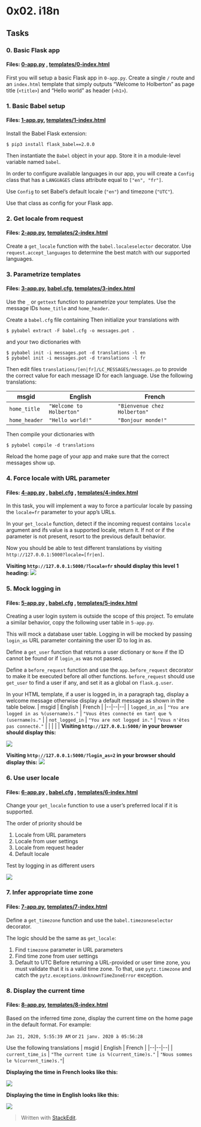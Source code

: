 # 0x02. i18n
## Tasks

### 0. Basic Flask app
#### Files: [0-app.py](0-app.py)  ,  [templates/0-index.html](templates/0-index.htm)
First you will setup a basic Flask app in  `0-app.py`. Create a single  `/`  route and an  `index.html`  template that simply outputs “Welcome to Holberton” as page title (`<title>`) and “Hello world” as header (`<h1>`).

### 1. Basic Babel setup
#### Files:  [1-app.py](1-app.py),  [templates/1-index.html](templates/1-index.html)
Install the Babel Flask extension:
```
$ pip3 install flask_babel==2.0.0
```
Then instantiate the  `Babel`  object in your app. Store it in a module-level variable named  `babel`.

In order to configure available languages in our app, you will create a  `Config`  class that has a  `LANGUAGES`  class attribute equal to  `["en", "fr"]`.

Use  `Config`  to set Babel’s default locale (`"en"`) and timezone (`"UTC"`).

Use that class as config for your Flask app.

### 2. Get locale from request
#### Files:  [2-app.py](2-app.py), [templates/2-index.html](templates/2-index.html)
Create a  `get_locale`  function with the  `babel.localeselector`  decorator. Use  `request.accept_languages`  to determine the best match with our supported languages.

### 3. Parametrize templates
#### Files:  [3-app.py](3-app.py), [babel.cfg](babel.cfg),  [templates/3-index.html](templates/3-index.html) 
Use the  `_`  or  `gettext`  function to parametrize your templates. Use the message IDs  `home_title`  and  `home_header`.

Create a  `babel.cfg`  file containing
Then initialize your translations with
```
$ pybabel extract -F babel.cfg -o messages.pot .
```
and your two dictionaries with
```
$ pybabel init -i messages.pot -d translations -l en
$ pybabel init -i messages.pot -d translations -l fr
```
Then edit files  `translations/[en|fr]/LC_MESSAGES/messages.po`  to provide the correct value for each message ID for each language. Use the following translations:

| msgid | English | French |
|--|--|--|
| `home_title` | `"Welcome to Holberton"` | `"Bienvenue chez Holberton"` |
|`home_header`| `"Hello world!"` | `"Bonjour monde!"` |
Then compile your dictionaries with

```
$ pybabel compile -d translations
```
Reload the home page of your app and make sure that the correct messages show up.

### 4. Force locale with URL parameter
#### Files:  [4-app.py](4-app.py) ,  [babel.cfg](babel.cfg)  ,   [templates/4-index.html](templates/4-index.html) 
In this task, you will implement a way to force a particular locale by passing the  `locale=fr`  parameter to your app’s URLs.

In your  `get_locale`  function, detect if the incoming request contains  `locale`  argument and ifs value is a supported locale, return it. If not or if the parameter is not present, resort to the previous default behavior.

Now you should be able to test different translations by visiting  `http://127.0.0.1:5000?locale=[fr|en]`.

**Visiting  `http://127.0.0.1:5000/?locale=fr`  should display this level 1 heading:**  ![](https://s3.amazonaws.com/alx-intranet.hbtn.io/uploads/medias/2020/3/f958f4a1529b535027ce.png?X-Amz-Algorithm=AWS4-HMAC-SHA256&X-Amz-Credential=AKIARDDGGGOUSBVO6H7D%2F20230801%2Fus-east-1%2Fs3%2Faws4_request&X-Amz-Date=20230801T211224Z&X-Amz-Expires=86400&X-Amz-SignedHeaders=host&X-Amz-Signature=ba77887eeef18059aa13c37d0e4bfa7a5f311a3481c7a572475cafe7747f405f)


### 5. Mock logging in

#### Files:  [5-app.py](5-app.py) ,  [babel.cfg](babel.cfg)  ,   [templates/5-index.html](templates/4-index.html) 

Creating a user login system is outside the scope of this project. To emulate a similar behavior, copy the following user table in  `5-app.py`.

This will mock a database user table. Logging in will be mocked by passing  `login_as`  URL parameter containing the user ID to log in as.

Define a  `get_user`  function that returns a user dictionary or  `None`  if the ID cannot be found or if  `login_as`  was not passed.

Define a  `before_request`  function and use the  `app.before_request`  decorator to make it be executed before all other functions.  `before_request`  should use  `get_user`  to find a user if any, and set it as a global on  `flask.g.user`.

In your HTML template, if a user is logged in, in a paragraph tag, display a welcome message otherwise display a default message as shown in the table below.
| msgid | English | French |
|--|--|--|
| `logged_in_as` | `"You are logged in as %(username)s."` | `"Vous êtes connecté en tant que %(username)s."` |
| `not_logged_in` | `"You are not logged in."` | `"Vous n'êtes pas connecté."` |
|  |  |  |
**Visiting  `http://127.0.0.1:5000/`  in your browser should display this:**

![](https://s3.amazonaws.com/alx-intranet.hbtn.io/uploads/medias/2020/3/2c5b2c8190f88c6b4668.png?X-Amz-Algorithm=AWS4-HMAC-SHA256&X-Amz-Credential=AKIARDDGGGOUSBVO6H7D%2F20230801%2Fus-east-1%2Fs3%2Faws4_request&X-Amz-Date=20230801T211224Z&X-Amz-Expires=86400&X-Amz-SignedHeaders=host&X-Amz-Signature=2be6933840f0c62ebe032249c1ac5363a25141a4d14b97d56894e522bc1b201f)

**Visiting  `http://127.0.0.1:5000/?login_as=2`  in your browser should display this:**  ![](https://s3.amazonaws.com/alx-intranet.hbtn.io/uploads/medias/2020/3/277f24308c856a09908c.png?X-Amz-Algorithm=AWS4-HMAC-SHA256&X-Amz-Credential=AKIARDDGGGOUSBVO6H7D%2F20230801%2Fus-east-1%2Fs3%2Faws4_request&X-Amz-Date=20230801T211224Z&X-Amz-Expires=86400&X-Amz-SignedHeaders=host&X-Amz-Signature=09e3a1aa6393bb84a5147d9729affae51caadee48d22c2d2b35c11d50fba014e)


### 6. Use user locale
#### Files:  [6-app.py](6-app.py) ,  [babel.cfg](babel.cfg)  ,   [templates/6-index.html](templates/6-index.html) 

Change your  `get_locale`  function to use a user’s preferred local if it is supported.

The order of priority should be
1.  Locale from URL parameters
2.  Locale from user settings
3.  Locale from request header
4.  Default locale

Test by logging in as different users

![](https://s3.amazonaws.com/alx-intranet.hbtn.io/uploads/medias/2020/3/9941b480b0b9d87dc5de.png?X-Amz-Algorithm=AWS4-HMAC-SHA256&X-Amz-Credential=AKIARDDGGGOUSBVO6H7D%2F20230801%2Fus-east-1%2Fs3%2Faws4_request&X-Amz-Date=20230801T211224Z&X-Amz-Expires=86400&X-Amz-SignedHeaders=host&X-Amz-Signature=dd7fd09126cb71e2b74b5fe2873505de54ac2b110f7f3b98de6b1b2d4c802d09)

### 7. Infer appropriate time zone
#### Files:  [7-app.py](7-app.py),  [templates/7-index.html](templates/7-index.html)
Define a  `get_timezone`  function and use the  `babel.timezoneselector`  decorator.

The logic should be the same as  `get_locale`:

1.  Find  `timezone`  parameter in URL parameters
2.  Find time zone from user settings
3.  Default to UTC
Before returning a URL-provided or user time zone, you must validate that it is a valid time zone. To that, use  `pytz.timezone`  and catch the  `pytz.exceptions.UnknownTimeZoneError`  exception.

### 8. Display the current time
#### Files:  [8-app.py](8-app.py),  [templates/8-index.html](templates/8-index.html)
Based on the inferred time zone, display the current time on the home page in the default format. For example:

`Jan 21, 2020, 5:55:39 AM`  or  `21 janv. 2020 à 05:56:28`

Use the following translations
| msgid | English | French |
|--|--|--|
| `current_time_is` | `"The current time is %(current_time)s."` |  `"Nous sommes le %(current_time)s."`|

**Displaying the time in French looks like this:**

![](https://s3.amazonaws.com/alx-intranet.hbtn.io/uploads/medias/2020/3/bba4805d6dca0a46a0f6.png?X-Amz-Algorithm=AWS4-HMAC-SHA256&X-Amz-Credential=AKIARDDGGGOUSBVO6H7D%2F20230804%2Fus-east-1%2Fs3%2Faws4_request&X-Amz-Date=20230804T115534Z&X-Amz-Expires=86400&X-Amz-SignedHeaders=host&X-Amz-Signature=e130cff71272ff91977e63a83b1b147769d2fc5b7fc69831f9770c215e3e7fca)

**Displaying the time in English looks like this:**

![](https://s3.amazonaws.com/alx-intranet.hbtn.io/uploads/medias/2020/3/54f3be802024dbcf06f4.png?X-Amz-Algorithm=AWS4-HMAC-SHA256&X-Amz-Credential=AKIARDDGGGOUSBVO6H7D%2F20230804%2Fus-east-1%2Fs3%2Faws4_request&X-Amz-Date=20230804T115534Z&X-Amz-Expires=86400&X-Amz-SignedHeaders=host&X-Amz-Signature=39e2436994fa3c0d461f2bc7341fee826327d99265650194ca234220b14b580b)

> Written with [StackEdit](https://stackedit.io/).
